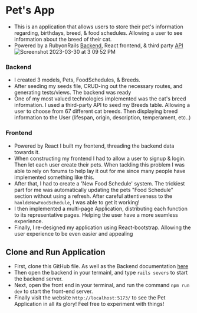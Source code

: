 # Pet's App
- This is an application that allows users to store their pet's information regarding, birthdays, breed, & food schedules. Allowing a user to see information about the breed of their cat.
- Powered by a RubyonRails [Backend](https://github.com/dallinforsyth/Capstone-API), React frontend, & third party [API](https://api.thecatapi.com/v1/breeds) 
 ![Screenshot 2023-03-30 at 3 09 52 PM](https://user-images.githubusercontent.com/122250064/228953653-f2d1c1de-527b-4568-86b2-5a817946ed4b.png)

### Backend
- I created 3 models, Pets, FoodSchedules, & Breeds.
- After seeding my seeds file, CRUD-ing out the necessary routes, and generating tests/views. The backend was ready
- One of my most valued technologies implemented was the cat's breed information. I used a third-party API to seed my Breeds table. Allowing a user to choose from 67 different cat breeds. Then displaying breed information to the User (lifespan, origin, description, temperament, etc..)

### Frontend
- Powered by React I built my frontend, threading the backend data towards it.
- When constructing my frontend I had to allow a user to signup & login. Then let each user create their pets. When tackling this problem I was able to rely on forums to help lay it out for me since many people have implemented something like this.
- After that, I had to create a 'New Food Schedule' system. The trickiest part for me was automatically updating the pets "Food Schedule" section without using a refresh. After careful attentiveness to the `hanldeNewFoodSchedule`, I was able to get it working!
- I then implemented a multi-page Application, distributing each function to its representative pages. Helping the user have a more seamless experience.
- Finally, I re-designed my application using React-bootstrap. Allowing the user experience to be even easier and appealing  


## Clone and Run Application
- First, clone this GitHub file. As well as the Backend documentation [here](https://github.com/dallinforsyth/Capstone-API)
- Then open the backend in your termainl, and type `rails severs` to start the backend server.
- Next, open the front end in your terminal, and run the command `npm run dev` to start the front-end server.
- Finally visit the website `http://localhost:5173/` to see the Pet Application in all its glory! Feel free to experiment with things!
